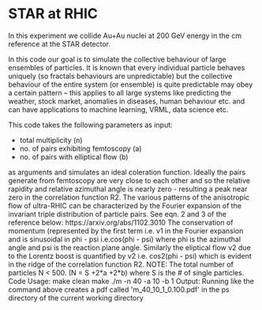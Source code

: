# STAR at RHIC
In this experiment we collide Au+Au nuclei at 200 GeV energy in the cm reference at the STAR detector. 

In this code our goal is to simulate the collective behaviour of large ensembles of particles. 
It is known that every individual particle behaves uniquely (so fractals behaviours are unpredictable) but the 
collective behaviour of the entire system (or ensemble) is quite predictable may obey a certain pattern – this applies to 
all large systems like predicting the weather, stock market, anomalies in diseases, human behaviour etc. and can have 
applications to machine learning, VRML, data science etc. 

This code takes the following parameters as input:
<ul>
  <li> total multiplicity (n)</li>
   <li> no. of pairs exhibiting femtoscopy (a) </li>
    <li> no. of pairs with elliptical flow (b) </li> </ul>
        as arguments 
and simulates an ideal coleration function. Ideally the pairs generate from femtoscopy are very close to each other and 
so the relative rapidity and relative azimuthal angle is nearly zero - resulting a peak near zero in the correlation function R2.
The various patterns of the anisotropic flow of ultra-RHIC can be characterized by the Fourier expansion of the invariant 
triple distribution of particle pairs. See eqn. 2 and 3 of the reference below:
https://arxiv.org/abs/1102.3010 
The conservation of momentum (represented by the first term i.e. v1 in the Fourier expansion and is sinusoidal in phi - psi i.e.cos(phi - psi)
where phi is the azimuthal angle and psi is the reaction plane angle.
Similarly the eliptical flow v2 due to the Lorentz boost is quantified by v2 i.e. cos2(phi - psi) which is evident in the ridge of 
the correlation function R2.
NOTE: The total number of particles N < 500. (N = S +2*a +2*b) where S is the # of single particles.
Code Usage:
make clean
make
./m -n 40 -a 10 -b 1
Output: Running like the command above creates a pdf called 'm_40_10_1_0.100.pdf' in the ps directory of the current working directory
